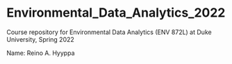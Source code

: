 # Environmental_Data_Analytics_2022

Course repository for Environmental Data Analytics (ENV 872L) at Duke University, Spring 2022

Name: Reino A. Hyyppa 
